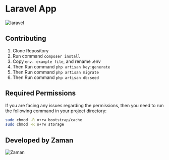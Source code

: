 # Laravel App

![laravel](https://laravel.com/assets/img/components/logo-laravel.svg)

## Contributing

1. Clone Repository
2. Run command `composer install`
3. Copy `env. example file`, and rename .env
4. Then Run command `php artisan key:generate`
5. Then Run command `php artisan migrate`
6. Then Run command `php artisan db:seed`

## Required Permissions

If you are facing any issues regarding the permissions, then you need to run the following command in your project directory:

```sh
sudo chmod -R o+rw bootstrap/cache
sudo chmod -R o+rw storage
```

## Developed by Zaman

![Zaman](https://avatars.githubusercontent.com/u/53174140?v=4)
